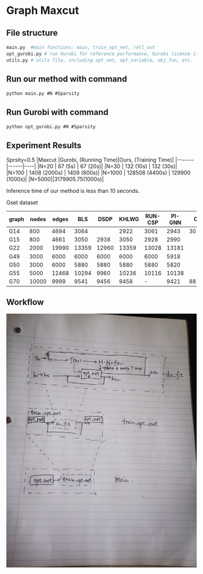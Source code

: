 # Graph Maxcut
## File structure
```python
main.py  #main functions: main, train_opt_net, roll_out
opt_gurobi.py # run Gurobi for reference performance, Gurobi license is required
utils.py # utils file, including opt_net, opt_variable, obj_fun, etc.
```
## Run our method with command 

```
python main.py #N #Sparsity
```

## Run Gurobi with command 

```
python opt_gurobi.py #N #Sparsity
```


## Experiment Results

Sprsity=0.5
|Maxcut |Gurobi, (Running Time)|Ours, (Training Time)|
|-------|------|----|
|N=20   | 67 (5s)  | 67 (20s)|
|N=30   | 132 (10s)  | 132 (30s)|
|N=100   | 1408 (2000s)  | 1409 (800s)|
|N=1000   |  128508 (4400s)  |  129900 (1000s)|
|N=5000||3179905.75(1000s)|

Inference time of our method is less than 10 seconds.


Gset dataset

| graph | nodes| edges | BLS | DSDP | KHLWG | RUN-CSP | PI-GNN |Ours| relative error $\epsilon$ |
|---|----------|-------|-----|-----|--------|----------|------|----|---------------------------|
| G14 | 800 | 4694 |3064| | 2922 | 3061 | 2943 | 3026 || $0.81 \%$|
|G15 | 800 | 4661 | $3050$ | 2938 | $3050$ | 2928 | 2990 || $1.29 \%$ |
|G22 | 2000 | 19990 | $13359$ | 12960 | $13359$ | 13028 | 13181 || $0.89 \%$ |
|G49 | 3000 | 6000 | $6000$ | $6000$ | $6000$ | $6000$ | 5918 || $1.37 \%$ |
|G50 | 3000 | 6000 | $5880$ | $5880$ | $5880$ | $5880$ | 5820 || $1.00 \%$ |
|G55 | 5000 | 12468 | $10294$ | 9960 | 10236 | 10116 | 10138 || $1.25 \%$ |
|G70 | 10000 | 9999 | $9541$ | 9456 | 9458 | - | 9421 |8873.37 | $1.20 \%$ |



## Workflow
 ![pipeline](pipeline.jpg)
